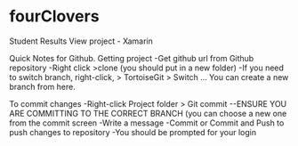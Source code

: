 # fourClovers
Student Results View project - Xamarin


Quick Notes for Github.
Getting project
-Get github url from Github repository
-Right click >clone (you should put in a new folder)
-If you need to switch branch, right-click, > TortoiseGit > Switch   ... You can create a new branch from here.

To commit changes
-Right-click Project folder > Git commit
--ENSURE YOU ARE COMMITTING TO THE CORRECT BRANCH (you can choose a new one from the commit screen
-Write a message
-Commit or Commit and Push to push changes to repository
-You should be prompted for your login

